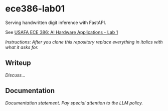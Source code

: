 # ece386-lab01

Serving handwritten digit inference with FastAPI.

See [USAFA ECE 386: AI Hardware Applications - Lab 1](https://usafa-ece.github.io/ece386-book/b1-prediction/lab-digits-api.html)

*Instructions: After you clone this repository replace everything in *italics* with what it asks for.*

## Writeup

*Discuss...*

## Documentation

*Documentation statement. Pay special attention to the LLM policy.*


